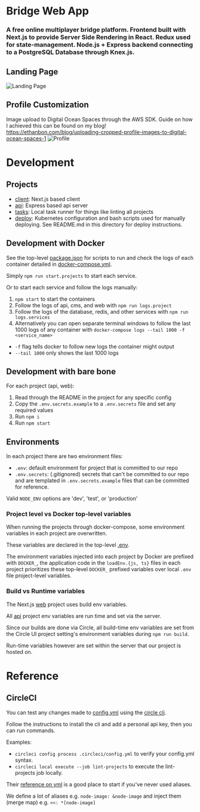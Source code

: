 # Bridge Web App
### A free online multiplayer bridge platform. Frontend built with Next.js to provide Server Side Rendering in React. Redux used for state-management. Node.js + Express backend connecting to a PostgreSQL Database through Knex.js.

## Landing Page
![Landing Page](/web/app/assets/images/readme/landing.png)

## Profile Customization
Image upload to Digital Ocean Spaces through the AWS SDK. Guide on how I achieved this can be found on my blog! https://ethanbon.com/blog/uploading-cropped-profile-images-to-digital-ocean-spaces-1
![Profile](/web/app/assets/images/readme/profile.png)



# Development
## Projects

- [client](./client): Next.js based client
- [api](./api): Express based api server
- [tasks](./tasks): Local task runner for things like linting all projects 
- [deploy](./deploy): Kubernetes configuration and bash scripts used for manually deploying. See README.md in this directory for deploy instructions.



## Development with Docker
See the top-level [package.json](./package.json) for scripts to run and check the logs of each container detailed in [docker-compose.yml](./docker-compose.yml).
 
Simply `npm run start.projects` to start each service.

Or to start each service and follow the logs manually:

1. `npm start` to start the containers
2. Follow the logs of api, cms, and web with `npm run logs.project`
3. Follow the logs of the database, redis, and other services with `npm run logs.services`
4. Alternatively you can open separate terminal windows to follow the last 1000 logs of any container with `docker-compose logs --tail 1000 -f <service_name>`
  - `-f` flag tells docker to follow new logs the container might output
  - `--tail 1000` only shows the last 1000 logs

## Development with bare bone
For each project (api, web):
1. Read through the README in the project for any specific config
2. Copy the `.env.secrets.example` to a `.env.secrets` file and set any required values
3. Run `npm i`
4. Run `npm start`

## Environments
In each project there are two environment files:
- `.env`: default environment for project that is committed to our repo
- `.env.secrets`: (.gitignored) secrets that can't be committed to our repo and are templated in `.env.secrets.example` files that can be committed for reference.

Valid `NODE_ENV` options are 'dev', 'test', or 'production'

### Project level vs Docker top-level variables
When running the projects through docker-compose, some environment variables in each project are overwritten.

These variables are declared in the top-level [.env](.env).

The environment variables injected into each project by Docker are prefixed with `DOCKER_`,
the application code in the `loadEnv.{js, ts}` files in each project prioritizes these top-level `DOCKER_` prefixed variables over local `.env` file project-level variables.

### Build vs Runtime variables

The Next.js [web](./web) project uses build env variables.

All [api](./api) project env variables are run time and set via the server.

Since our builds are done via Circle, all build-time env variables are set from the Circle UI project setting's environment variables during `npm run build`.

Run-time variables however are set within the server that our project is hosted on.

# Reference

## CircleCI
You can test any changes made to [config.yml](./circleci/config.yml) using the [circle cli](https://circleci.com/docs/2.0/local-cli/).

Follow the instructions to install the cli and add a personal api key, then you can run commands.

Examples:
- `circleci config process .circleci/config.yml` to verify your config.yml syntax.
- `circleci local execute --job lint-projects` to execute the lint-projects job locally.

Their [reference on yml](https://circleci.com/docs/2.0/writing-yaml/#section=configuration) is a good place to start if you've never used aliases.

We define a lot of aliases e.g. `node-image: &node-image` and inject them (merge map) e.g. `<<: *[node-image]`
